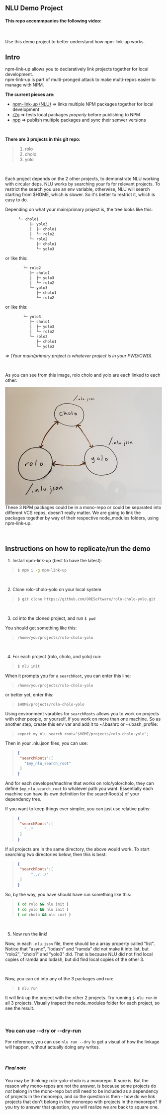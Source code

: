 
## NLU Demo Project

#### This repo accommpanies the following video:

<link to video>

<br>

Use this demo project to better understand how npm-link-up works.

## Intro

npm-link-up allows you to declaratively link projects together for local development. <br>
npm-link-up is part of multi-pronged attack to make multi-repos easier to manage with NPM.

<b> The current pieces are: </b>

* [npm-link-up (NLU)](https://github.com/ORESoftware/npm-link-up) => links multiple NPM packages together for local development
* [r2g](https://github.com/ORESoftware/r2g) => tests local packages <i>properly</i> before publishing to NPM
* [npp](https://github.com/ORESoftware/npp) => publish multiple packages and sync their semver versions

<br>

<b> There are 3 projects in this git repo: </b>

>
> 1. rolo
> 2. cholo
> 3. yolo
>

<br> 

Each project depends on the 2 other projects, to demonstrate NLU working with circular deps.
NLU works by searching your fs for relevant projects. To restrict the search you use an env variable,
otherwise, NLU will search starting from $HOME, which is slower. So it's better to restrict it,
which is easy to do.


Depending on what your main/primary project is, the tree looks like this:

```
      └─ cholo1
           ├─ yolo3
           │  ├─ cholo1
           │  └─ rolo2
           └─ rolo2
              ├─ cholo1
              └─ yolo3
```

or like this:

```
        └─ rolo2
           ├─ cholo1
           │  ├─ yolo3
           │  └─ rolo2
           └─ yolo3
              ├─ cholo1
              └─ rolo2

```


or like this:

```
        └─ yolo3
           ├─ cholo1
           │  ├─ yolo3
           │  └─ rolo2
           └─ rolo2
              ├─ cholo1
              └─ yolo3

```

<i> => (Your main/primary project is whatever project is in your PWD/CWD). </i>

<br>

As you can see from this image, rolo cholo and yolo are each linked to each other:

<img width="700px" align="right" src="https://raw.githubusercontent.com/oresoftware/media/master/namespaces/nlu/nlu-rolo-cholo-yolo.jpg">

These 3 NPM packages could be in a mono-repo or could be separated into different VCS repos, doesn't really matter.
We are going to link the packages together by way of their respective node_modules folders, using npm-link-up.

<br>

## Instructions on how to replicate/run the demo


1. Install npm-link-up (best to have the latest):

>
>```bash
>$ npm i -g npm-link-up
>```
>

<br>

2. Clone rolo-cholo-yolo on your local system

>
>```bash
>$ git clone https://github.com/ORESoftware/rolo-cholo-yolo.git
>```
>

<br>

3. cd into the cloned project, and run `$ pwd`

You should get something like this:

>
>```
>/home/you/projects/rolo-cholo-yolo
>```
>

<br>

4. For each project (rolo, cholo, and yolo) run:

>
>```bash
>$ nlu init
>```
>

When it prompts you for a `searchRoot`, you can enter this line:

>
>```
>/home/you/projects/rolo-cholo-yolo
>```
>

or better yet, enter this:

>
>```
>$HOME/projects/rolo-cholo-yolo
>```
>

Using environment varables for `searchRoots` allows you to work on projects with other people, or yourself, if you work on more than one machine.
So as another step, create this env var and add it to ~/.bashrc or ~/.bash_profile:

>
>```
>export my_nlu_search_root="$HOME/projects/rolo-cholo-yolo";
>```
>

Then in your .nlu.json files, you can use:

>
>```json
>{
>  "searchRoots":[
>    "$my_nlu_search_root"
>  ]
>}
>```
>

And for each developer/machine that works on rolo/yolo/cholo, they can define `$my_nlu_search_root` to whatever path you want.
Essentially each machine can have its own definition for the searchRoot(s) of your dependency tree.

If you want to keep things ever simpler, you can just use relative paths:

>
>```json
>{
>  "searchRoots":[
>    ".."
>  ]
>}
>```
>

If all projects are in the same directory, the above would work. To start searching two directories below, then this is best:

>
>```json
>{
>  "searchRoots":[
>       "../../"
>  ]
>}
>```
>

So, by the way, you have should have run something like this:

>
>```bash
>( cd rolo && nlu init )
>( cd yolo && nlu init )
>( cd cholo && nlu init )
>```
>

<br>

5. Now run the link!

Now, in each `.nlu.json` file, there should be a array property called "list".
Notice that "async", "lodash" and "ramda" did not make it into list, but "rolo2", "cholo1" and "yolo3" did.
That is because NLU did not find local copies of ramda and lodash, but did find local copies of the other 3.

<br>

Now, you can cd into any of the 3 packages and run:

>
>```bash
>$ nlu run
>```
>

It will link up the project with the other 2 projects. Try running `$ nlu run` in all 3 projects.
Visually inspect the node_modules folder for each project, so see the result.

<br>


### You can use --dry or --dry-run

For reference, you can use `nlu run --dry` to get a visual of how the linkage will happen, without actually doing any writes.


<br>

##### Final note

You may be thinking: rolo-yolo-cholo is a monorepo. It sure is. But the reason why mono-repos are not the answer, is because some projects
do *not* belong in the mono-repo but still need to be included as a dependency of projects in the monorepo,
and so the question is then - how do we link projects that don't belong in the monorepo with projects in the monorepo?
If you try to answer that question, you will realize we are back to square one.